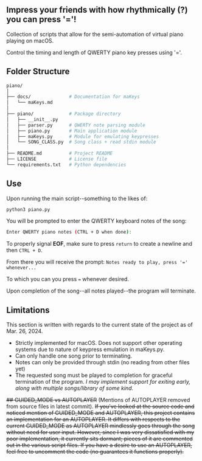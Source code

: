 ## Impress your friends with how rhythmically (?) you can press '='!
Collection of scripts that allow for the semi-automation of virtual piano playing on macOS.

Control the timing and length of QWERTY piano key presses using '='.

## Folder Structure
```bash
piano/
│
├── docs/              # Documentation for maKeys
│   └── maKeys.md
│
├── piano/             # Package directory
│   ├── __init__.py
│   ├── parser.py      # QWERTY note parsing module
│   ├── piano.py       # Main application module
│   ├── maKeys.py      # Module for emulating keypresses
│   └── SONG_CLASS.py  # Song class + read stdin module
│
├── README.md          # Project README
├── LICENSE            # License file
└── requirements.txt   # Python dependencies
```

## Use

Upon running the main script--something to the likes of:
```bash
python3 piano.py
```
You will be prompted to enter the QWERTY keyboard notes of the song:
```bash
Enter QWERTY piano notes (CTRL + D when done):
```
To properly signal **EOF**, make sure to press ```return``` to create a newline and then ```CTRL + D```.

From there you will receive the prompt:
```Notes ready to play, press '=' whenever...```

To which you can you press ``=`` whenever desired.

Upon completion of the song--all notes played--the program will terminate.

## Limitations
This section is written with regards to the current state of the project as of Mar. 26, 2024. 
- Strictly implemented for macOS. Does not support other operating systems due to nature of keypress emulation in maKeys.py.
- Can only handle one song prior to terminating. 
- Notes can only be provided through stdin (no reading from other files yet)
- The requested song must be played to completion for graceful termination of the program.  *I may implement support for exiting early, along with multiple songs/library of some kind.*

~~## GUIDED_MODE vs AUTOPLAYER~~ (Mentions of AUTOPLAYER removed from source files in latest commit).
~~If you've looked at the source code and noticed mention of GUIDED_MODE and AUTOPLAYER, this project contains an implementation for an AUTOPLAYER. It differs with respects to the current GUIDED_MODE as AUTOPLAYER mindlessly goes through the song without need for user input. However, since I was very dissatisfied with my poor implementation, it currently sits dormant; pieces of it are commented out in the various script files. If you have a desire to use an AUTOPLAYER, feel free to uncomment the code (no guarantees it functions properly).~~
